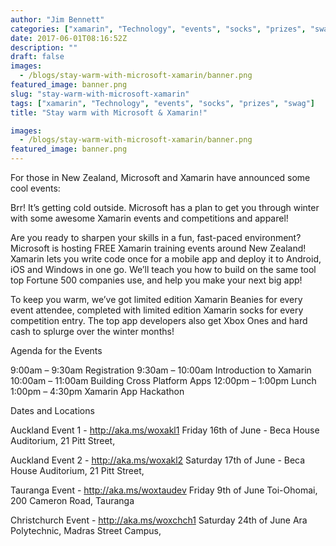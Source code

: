 ```yaml
---
author: "Jim Bennett"
categories: ["xamarin", "Technology", "events", "socks", "prizes", "swag"]
date: 2017-06-01T08:16:52Z
description: ""
draft: false
images:
  - /blogs/stay-warm-with-microsoft-xamarin/banner.png
featured_image: banner.png
slug: "stay-warm-with-microsoft-xamarin"
tags: ["xamarin", "Technology", "events", "socks", "prizes", "swag"]
title: "Stay warm with Microsoft & Xamarin!"

images:
  - /blogs/stay-warm-with-microsoft-xamarin/banner.png
featured_image: banner.png
---
```



For those in New Zealand, Microsoft and Xamarin have announced some cool events:


Brr! It’s getting cold outside. Microsoft has a plan to get you through winter with some awesome Xamarin events and competitions and apparel!

Are you ready to sharpen your skills in a fun, fast-paced environment? Microsoft is hosting FREE Xamarin training events around New Zealand! Xamarin lets you write code once for a mobile app and deploy it to Android, iOS and Windows in one go. We’ll teach you how to build on the same tool top Fortune 500 companies use, and help you make your next big app!

To keep you warm, we’ve got limited edition Xamarin Beanies for every event attendee, completed with limited edition Xamarin socks for every competition entry. The top app developers also get Xbox Ones and hard cash to splurge over the winter months!

Agenda for the Events

9:00am – 9:30am Registration
9:30am – 10:00am Introduction to Xamarin
10:00am – 11:00am Building Cross Platform Apps
12:00pm – 1:00pm Lunch
1:00pm – 4:30pm Xamarin App Hackathon

Dates and Locations

Auckland Event 1 - http://aka.ms/woxakl1
Friday 16th of June - Beca House Auditorium, 21 Pitt Street,

Auckland Event 2 - http://aka.ms/woxakl2
Saturday 17th of June - Beca House Auditorium, 21 Pitt Street,

Tauranga Event - http://aka.ms/woxtaudev 
Friday 9th of June Toi-Ohomai, 200 Cameron Road, Tauranga

Christchurch Event - http://aka.ms/woxchch1 
Saturday 24th of June Ara Polytechnic, Madras Street Campus,

